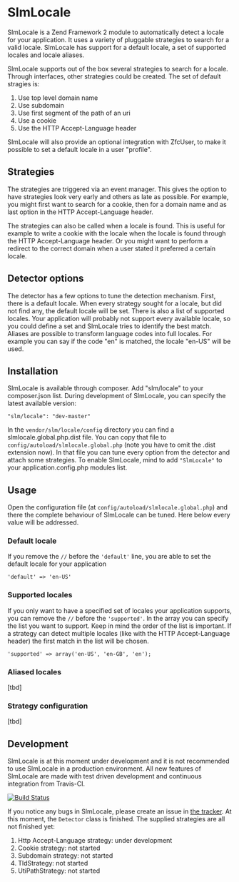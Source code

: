 SlmLocale
===
SlmLocale is a Zend Framework 2 module to automatically detect a locale for your application. It uses a variety of pluggable strategies to search for a valid locale. SlmLocale has support for a default locale, a set of supported locales and locale aliases.

SlmLocale supports out of the box several strategies to search for a locale. Through interfaces, other strategies could be created. The set of default stragies is:

 1. Use top level domain name
 2. Use subdomain
 3. Use first segment of the path of an uri
 4. Use a cookie
 5. Use the HTTP Accept-Language header

SlmLocale will also provide an optional integration with ZfcUser, to make it possible to set a default locale in a user "profile".

Strategies
---
The strategies are triggered via an event manager. This gives the option to have strategies look very early and others as late as possible. For example, you might first want to search for a cookie, then for a domain name and as last option in the HTTP Accept-Language header.

The strategies can also be called when a locale is found. This is useful for example to write a cookie with the locale when the locale is found through the HTTP Accept-Language header. Or you might want to perform a redirect to the correct domain when a user stated it preferred a certain locale.

Detector options
---
The detector has a few options to tune the detection mechanism. First, there is a default locale. When every strategy sought for a locale, but did not find any, the default locale will be set. There is also a list of supported locales. Your application will probably not support every available locale, so you could define a set and SlmLocale tries to identify the best match. Aliases are possible to transform language codes into full locales. For example you can say if the code "en" is matched, the locale "en-US" will be used.

Installation
---
SlmLocale is available through composer. Add "slm/locale" to your composer.json list. During development of SlmLocale, you can specify the latest available version:

    "slm/locale": "dev-master"

In the `vendor/slm/locale/config` directory you can find a slmlocale.global.php.dist file. You can copy that file to `config/autoload/slmlocale.global.php` (note you have to omit the .dist extension now). In that file you can tune every option from the detector and attach some strategies. To enable SlmLocale, mind to add `"SlmLocale"` to your application.config.php modules list.

Usage
---
Open the configuration file (at `config/autoload/slmlocale.global.php`) and there the complete behaviour of SlmLocale can be tuned. Here below every value will be addressed.

### Default locale
If you remove the `//` before the `'default'` line, you are able to set the default locale for your application

    'default' => 'en-US'

### Supported locales
If you only want to have a specified set of locales your application supports, you can remove the `//` before the `'supported'`. In the array you can specify the list you want to support. Keep in mind the order of the list is important. If a strategy can detect multiple locales (like with the HTTP Accept-Language header) the first match in the list will be chosen.

    'supported' => array('en-US', 'en-GB', 'en');

### Aliased locales
[tbd]

### Strategy configuration
[tbd]

Development
---
SlmLocale is at this moment under development and it is not recommended to use SlmLocale in a production environment. All new features of SlmLocale are made with test driven development and continuous integration from Travis-CI.

[![Build Status](https://secure.travis-ci.org/juriansluiman/SlmLocale.png?branch=master)](http://travis-ci.org/juriansluiman/SlmLocale)

If you notice any bugs in SlmLocale, please create an issue in [the tracker](https://github.com/juriansluiman/SlmLocale/issues). At this moment, the `Detector` class is finished. The supplied strategies are all not finished yet:

 1. Http Accept-Language strategy: under development
 2. Cookie strategy: not started
 3. Subdomain strategy: not started
 4. TldStrategy: not started
 5. UtiPathStrategy: not started